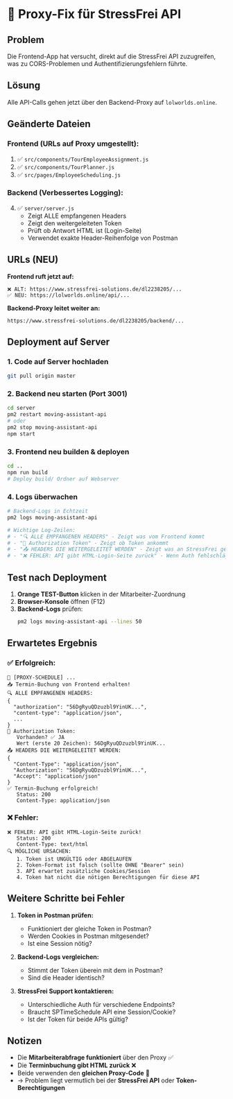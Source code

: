 # 🔧 Proxy-Fix für StressFrei API

## Problem
Die Frontend-App hat versucht, direkt auf die StressFrei API zuzugreifen, was zu CORS-Problemen und Authentifizierungsfehlern führte.

## Lösung
Alle API-Calls gehen jetzt über den Backend-Proxy auf `lolworlds.online`.

## Geänderte Dateien

### Frontend (URLs auf Proxy umgestellt):
1. ✅ `src/components/TourEmployeeAssignment.js`
2. ✅ `src/components/TourPlanner.js`
3. ✅ `src/pages/EmployeeScheduling.js`

### Backend (Verbessertes Logging):
4. ✅ `server/server.js`
   - Zeigt ALLE empfangenen Headers
   - Zeigt den weitergeleiteten Token
   - Prüft ob Antwort HTML ist (Login-Seite)
   - Verwendet exakte Header-Reihenfolge von Postman

## URLs (NEU)

**Frontend ruft jetzt auf:**
```
❌ ALT: https://www.stressfrei-solutions.de/dl2238205/...
✅ NEU: https://lolworlds.online/api/...
```

**Backend-Proxy leitet weiter an:**
```
https://www.stressfrei-solutions.de/dl2238205/backend/...
```

## Deployment auf Server

### 1. Code auf Server hochladen
```bash
git pull origin master
```

### 2. Backend neu starten (Port 3001)
```bash
cd server
pm2 restart moving-assistant-api
# oder
pm2 stop moving-assistant-api
npm start
```

### 3. Frontend neu builden & deployen
```bash
cd ..
npm run build
# Deploy build/ Ordner auf Webserver
```

### 4. Logs überwachen
```bash
# Backend-Logs in Echtzeit
pm2 logs moving-assistant-api

# Wichtige Log-Zeilen:
# - "🔍 ALLE EMPFANGENEN HEADERS" - Zeigt was vom Frontend kommt
# - "🔑 Authorization Token" - Zeigt ob Token ankommt
# - "📤 HEADERS DIE WEITERGELEITET WERDEN" - Zeigt was an StressFrei geht
# - "❌ FEHLER: API gibt HTML-Login-Seite zurück" - Wenn Auth fehlschlägt
```

## Test nach Deployment

1. **Orange TEST-Button** klicken in der Mitarbeiter-Zuordnung
2. **Browser-Konsole** öffnen (F12)
3. **Backend-Logs** prüfen:
   ```bash
   pm2 logs moving-assistant-api --lines 50
   ```

## Erwartetes Ergebnis

### ✅ Erfolgreich:
```
📅 [PROXY-SCHEDULE] ...
📥 Termin-Buchung von Frontend erhalten!
🔍 ALLE EMPFANGENEN HEADERS:
{
  "authorization": "56DgRyuQDzuzbl9YinUK...",
  "content-type": "application/json",
  ...
}
🔑 Authorization Token:
   Vorhanden? ✅ JA
   Wert (erste 20 Zeichen): 56DgRyuQDzuzbl9YinUK...
📤 HEADERS DIE WEITERGELEITET WERDEN:
{
  "Content-Type": "application/json",
  "Authorization": "56DgRyuQDzuzbl9YinUK...",
  "Accept": "application/json"
}
✅ Termin-Buchung erfolgreich!
   Status: 200
   Content-Type: application/json
```

### ❌ Fehler:
```
❌ FEHLER: API gibt HTML-Login-Seite zurück!
   Status: 200
   Content-Type: text/html
🔍 MÖGLICHE URSACHEN:
   1. Token ist UNGÜLTIG oder ABGELAUFEN
   2. Token-Format ist falsch (sollte OHNE "Bearer" sein)
   3. API erwartet zusätzliche Cookies/Session
   4. Token hat nicht die nötigen Berechtigungen für diese API
```

## Weitere Schritte bei Fehler

1. **Token in Postman prüfen:**
   - Funktioniert der gleiche Token in Postman?
   - Werden Cookies in Postman mitgesendet?
   - Ist eine Session nötig?

2. **Backend-Logs vergleichen:**
   - Stimmt der Token überein mit dem in Postman?
   - Sind die Header identisch?

3. **StressFrei Support kontaktieren:**
   - Unterschiedliche Auth für verschiedene Endpoints?
   - Braucht SPTimeSchedule API eine Session/Cookie?
   - Ist der Token für beide APIs gültig?

## Notizen

- Die **Mitarbeiterabfrage funktioniert** über den Proxy ✅
- Die **Terminbuchung gibt HTML zurück** ❌
- Beide verwenden den **gleichen Proxy-Code** 🤔
- → Problem liegt vermutlich bei der **StressFrei API** oder **Token-Berechtigungen**


